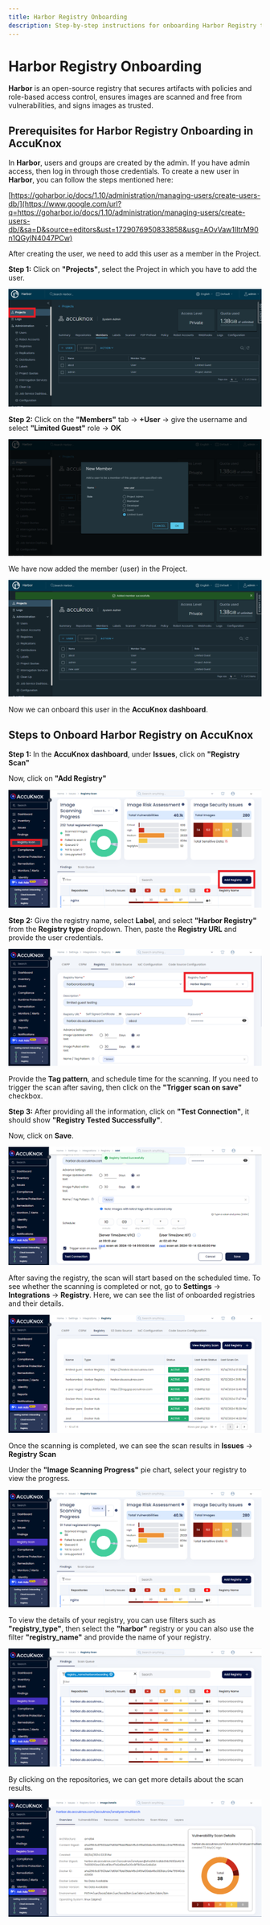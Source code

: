 ```yaml
---
title: Harbor Registry Onboarding
description: Step-by-step instructions for onboarding Harbor Registry to AccuKnox SaaS for secure scanning and monitoring of container images.
---
```


# Harbor Registry Onboarding

**Harbor** is an open-source registry that secures artifacts with policies and role-based access control, ensures images are scanned and free from vulnerabilities, and signs images as trusted.

## **Prerequisites for Harbor Registry Onboarding in AccuKnox**

In **Harbor**, users and groups are created by the admin. If you have admin access, then log in through those credentials. To create a new user in **Harbor**, you can follow the steps mentioned here:

[https://goharbor.io/docs/1.10/administration/managing-users/create-users-db/](https://www.google.com/url?q=https://goharbor.io/docs/1.10/administration/managing-users/create-users-db/&sa=D&source=editors&ust=1729076950833858&usg=AOvVaw1IltrM90n1QGyIN4047PCw)

After creating the user, we need to add this user as a member in the Project.

**Step 1:** Click on **"Projects"**, select the Project in which you have to add the user.

![harbor onboarding](images/harbor/image10.png)

**Step 2:** Click on the **"Members"** tab -> **+User** -> give the username and select **"Limited Guest"** role -> **OK**

![harbor onboarding](images/harbor/image2.png)

We have now added the member (user) in the Project.

![harbor onboarding](images/harbor/image6.png)

Now we can onboard this user in the **AccuKnox dashboard**.

## **Steps to Onboard Harbor Registry on AccuKnox**

**Step 1:** In the **AccuKnox dashboard**, under **Issues**, click on **"Registry Scan"**

Now, click on **"Add Registry"**

![harbor onboarding](images/harbor/image8.png)

**Step 2:** Give the registry name, select **Label**, and select **"Harbor Registry"** from the **Registry type** dropdown. Then, paste the **Registry URL** and provide the user credentials.

![harbor onboarding](images/harbor/image1.png)

Provide the **Tag pattern**, and schedule time for the scanning. If you need to trigger the scan after saving, then click on the **"Trigger scan on save"** checkbox.

**Step 3:** After providing all the information, click on **"Test Connection"**, it should show **"Registry Tested Successfully"**.

Now, click on **Save**.

![harbor onboarding](images/harbor/image3.png)

After saving the registry, the scan will start based on the scheduled time. To see whether the scanning is completed or not, go to **Settings** -> **Integrations** -> **Registry**.
Here, we can see the list of onboarded registries and their details.

![harbor onboarding](images/harbor/image7.png)

Once the scanning is completed, we can see the scan results in **Issues** -> **Registry Scan**

Under the **"Image Scanning Progress"** pie chart, select your registry to view the progress.

![harbor onboarding](images/harbor/image9.png)

To view the details of your registry, you can use filters such as **"registry_type"**, then select the **"harbor"** registry or you can also use the filter **"registry_name"** and provide the name of your registry.

![harbor onboarding](images/harbor/image4.png)

By clicking on the repositories, we can get more details about the scan results.

![harbor onboarding](images/harbor/image5.png)
